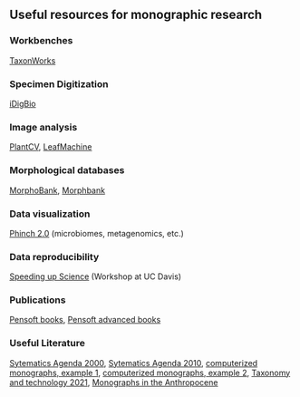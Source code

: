 ## Useful resources for monographic research

### Workbenches

[TaxonWorks](http://taxonworks.org)

### Specimen Digitization

[iDigBio](https://www.idigbio.org/)

### Image analysis

[PlantCV](https://plantcv.danforthcenter.org), [LeafMachine](http://www.leafmachine.org)

### Morphological databases

[MorphoBank](http://morphobank.org), [Morphbank](https://www.morphbank.net)

### Data visualization

[Phinch 2.0]( http://phinch.org/) (microbiomes, metagenomics, etc.)

### Data reproducibility

[Speeding up Science](https://speeding-up-science-workshops.github.io/speeding-up-science/) (Workshop at UC Davis)

### Publications

[Pensoft books](http://arphahub.com/about/books), [Pensoft advanced books](https://ab.pensoft.net/)

### Useful Literature

[Sytematics Agenda 2000](../papers/SystematicsAgenda1990.pdf), [Sytematics Agenda 2010](../papers/SystematicsAgenda2012.pdf), [computerized monographs, example 1](../papers/Caryophyllales_ModernMonograph.pdf), [computerized monographs, example 2](../papers/Emonograph_ExamplePlant.pdf), [Taxonomy and technology 2021](../papers/Taxonmy_Technology.pdf), [Monographs in the Anthropocene](../papers/MonographsAnthropocene.pdf)
